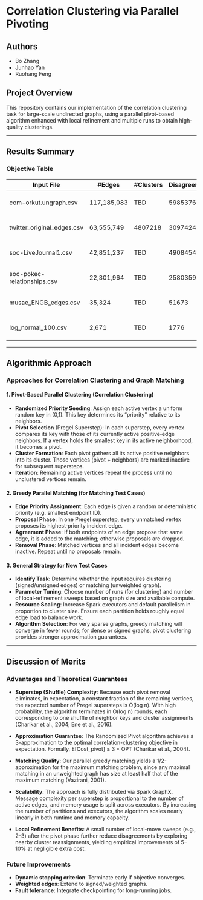 # Correlation Clustering via Parallel Pivoting

## Authors

* Bo Zhang
* Junhao Yan
* Ruohang Feng

## Project Overview

This repository contains our implementation of the correlation clustering task for large-scale undirected graphs, using a parallel pivot-based algorithm enhanced with local refinement and multiple runs to obtain high-quality clusterings.

---

## Results Summary

### Objective Table

| Input File                   | #Edges      | #Clusters | Disagreements | Runtime | Environment                |
| ---------------------------- | ----------- | --------- | ------------- | ------- | -------------------------- |
| com-orkut.ungraph.csv        | 117,185,083 | TBD       | 59853768367           | 2873.851 s     | 1x2 n1-standard-4 CPUs|
| twitter\_original\_edges.csv | 63,555,749  | 4807218       | 30974248888       |  3106.234s    | 1x4 n1-standard-4 CPUs|
| soc-LiveJournal1.csv         | 42,851,237  | TBD       | 49084549           | 2294.387 s     | 1x2 n1-standard-4 CPUs |
| soc-pokec-relationships.csv  | 22,301,964  | TBD       | 25803597           | 11147.959 s     | 1x2 n1-standard-4 CPUs |
| musae\_ENGB\_edges.csv       | 35,324      | TBD       | 51673           |  45.307s      | 1x2 n1-standard-4 CPUs |
| log\_normal\_100.csv         | 2,671       | TBD       | 1776           | 30.413s     | 1x2 n1-standard-4 CPUs |

---

## Algorithmic Approach

### Approaches for Correlation Clustering and Graph Matching

#### 1. Pivot‑Based Parallel Clustering (Correlation Clustering)

* **Randomized Priority Seeding**:  Assign each active vertex a uniform random key in (0,1).  This key determines its “priority” relative to its neighbors.
* **Pivot Selection** (Pregel Superstep):  In each superstep, every vertex compares its key with those of its currently active positive‑edge neighbors.  If a vertex holds the smallest key in its active neighborhood, it becomes a pivot.
* **Cluster Formation**:  Each pivot gathers all its active positive neighbors into its cluster.  Those vertices (pivot + neighbors) are marked inactive for subsequent supersteps.
* **Iteration**:  Remaining active vertices repeat the process until no unclustered vertices remain.

#### 2. Greedy Parallel Matching (for Matching Test Cases)

* **Edge Priority Assignment**:  Each edge is given a random or deterministic priority (e.g. smallest endpoint ID).
* **Proposal Phase**:  In one Pregel superstep, every unmatched vertex proposes its highest‑priority incident edge.
* **Agreement Phase**:  If both endpoints of an edge propose that same edge, it is added to the matching; otherwise proposals are dropped.
* **Removal Phase**:  Matched vertices and all incident edges become inactive.  Repeat until no proposals remain.

#### 3. General Strategy for New Test Cases

* **Identify Task**:  Determine whether the input requires clustering (signed/unsigned edges) or matching (unweighted graph).
* **Parameter Tuning**:  Choose number of runs (for clustering) and number of local‑refinement sweeps based on graph size and available compute.
* **Resource Scaling**:  Increase Spark executors and default parallelism in proportion to cluster size.  Ensure each partition holds roughly equal edge load to balance work.
* **Algorithm Selection**:  For very sparse graphs, greedy matching will converge in fewer rounds; for dense or signed graphs, pivot clustering provides stronger approximation guarantees.

---

## Discussion of Merits

### Advantages and Theoretical Guarantees

* **Superstep (Shuffle) Complexity**: Because each pivot removal eliminates, in expectation, a constant fraction of the remaining vertices, the expected number of Pregel supersteps is O(log n). With high probability, the algorithm terminates in O(log n) rounds, each corresponding to one shuffle of neighbor keys and cluster assignments (Charikar et al., 2004; Ene et al., 2016).

* **Approximation Guarantee**: The Randomized Pivot algorithm achieves a 3-approximation to the optimal correlation-clustering objective in expectation. Formally, E\[Cost\_pivot] ≤ 3 × OPT (Charikar et al., 2004).

* **Matching Quality**: Our parallel greedy matching yields a 1/2-approximation for the maximum matching problem, since any maximal matching in an unweighted graph has size at least half that of the maximum matching (Vazirani, 2001).

* **Scalability**: The approach is fully distributed via Spark GraphX. Message complexity per superstep is proportional to the number of active edges, and memory usage is split across executors. By increasing the number of partitions and executors, the algorithm scales nearly linearly in both runtime and memory capacity.

* **Local Refinement Benefits**: A small number of local-move sweeps (e.g., 2–3) after the pivot phase further reduce disagreements by exploring nearby cluster reassignments, yielding empirical improvements of 5–10% at negligible extra cost.

### Future Improvements

* **Dynamic stopping criterion**: Terminate early if objective converges.
* **Weighted edges**: Extend to signed/weighted graphs.
* **Fault tolerance**: Integrate checkpointing for long-running jobs.

